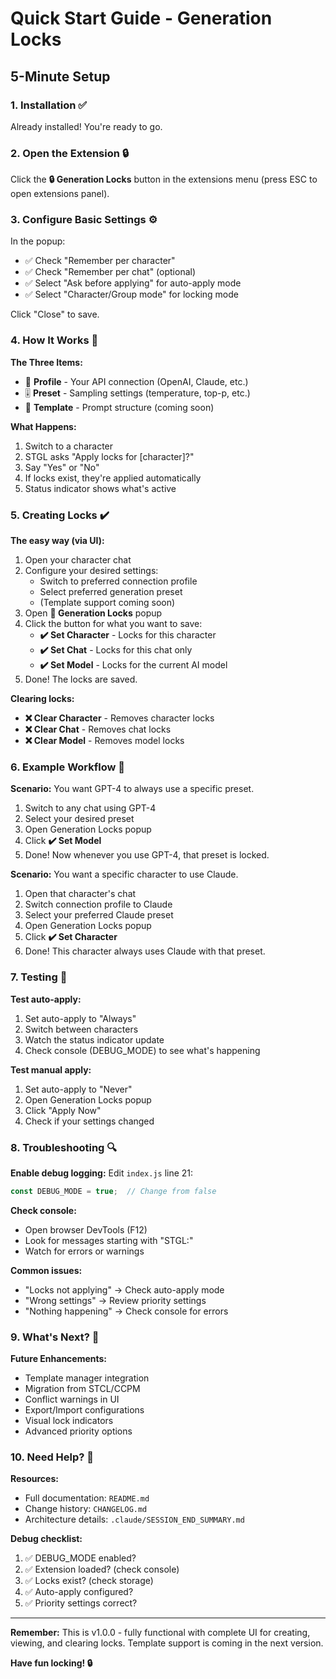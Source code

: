 # Quick Start Guide - Generation Locks

## 5-Minute Setup

### 1. Installation ✅

Already installed! You're ready to go.

### 2. Open the Extension 🔒

Click the **🔒 Generation Locks** button in the extensions menu (press ESC to open extensions panel).

### 3. Configure Basic Settings ⚙️

In the popup:
- ✅ Check "Remember per character"
- ✅ Check "Remember per chat" (optional)
- ✅ Select "Ask before applying" for auto-apply mode
- ✅ Select "Character/Group mode" for locking mode

Click "Close" to save.

### 4. How It Works 🎯

**The Three Items:**
- 🔌 **Profile** - Your API connection (OpenAI, Claude, etc.)
- 🎚️ **Preset** - Sampling settings (temperature, top-p, etc.)
- 📄 **Template** - Prompt structure (coming soon)

**What Happens:**
1. Switch to a character
2. STGL asks "Apply locks for [character]?"
3. Say "Yes" or "No"
4. If locks exist, they're applied automatically
5. Status indicator shows what's active

### 5. Creating Locks ✔️

**The easy way (via UI):**
1. Open your character chat
2. Configure your desired settings:
   - Switch to preferred connection profile
   - Select preferred generation preset
   - (Template support coming soon)
3. Open **🔐 Generation Locks** popup
4. Click the button for what you want to save:
   - **✔️ Set Character** - Locks for this character
   - **✔️ Set Chat** - Locks for this chat only
   - **✔️ Set Model** - Locks for the current AI model
5. Done! The locks are saved.

**Clearing locks:**
- **❌ Clear Character** - Removes character locks
- **❌ Clear Chat** - Removes chat locks
- **❌ Clear Model** - Removes model locks

### 6. Example Workflow 📝

**Scenario:** You want GPT-4 to always use a specific preset.

1. Switch to any chat using GPT-4
2. Select your desired preset
3. Open Generation Locks popup
4. Click **✔️ Set Model**
5. Done! Now whenever you use GPT-4, that preset is locked.

**Scenario:** You want a specific character to use Claude.

1. Open that character's chat
2. Switch connection profile to Claude
3. Select your preferred Claude preset
4. Open Generation Locks popup
5. Click **✔️ Set Character**
6. Done! This character always uses Claude with that preset.

### 7. Testing 🧪

**Test auto-apply:**
1. Set auto-apply to "Always"
2. Switch between characters
3. Watch the status indicator update
4. Check console (DEBUG_MODE) to see what's happening

**Test manual apply:**
1. Set auto-apply to "Never"
2. Open Generation Locks popup
3. Click "Apply Now"
4. Check if your settings changed

### 8. Troubleshooting 🔍

**Enable debug logging:**
Edit `index.js` line 21:
```javascript
const DEBUG_MODE = true;  // Change from false
```

**Check console:**
- Open browser DevTools (F12)
- Look for messages starting with "STGL:"
- Watch for errors or warnings

**Common issues:**
- "Locks not applying" → Check auto-apply mode
- "Wrong settings" → Review priority settings
- "Nothing happening" → Check console for errors

### 9. What's Next? 🚀

**Future Enhancements:**
- Template manager integration
- Migration from STCL/CCPM
- Conflict warnings in UI
- Export/Import configurations
- Visual lock indicators
- Advanced priority options

### 10. Need Help? 💬

**Resources:**
- Full documentation: `README.md`
- Change history: `CHANGELOG.md`
- Architecture details: `.claude/SESSION_END_SUMMARY.md`

**Debug checklist:**
1. ✅ DEBUG_MODE enabled?
2. ✅ Extension loaded? (check console)
3. ✅ Locks exist? (check storage)
4. ✅ Auto-apply configured?
5. ✅ Priority settings correct?

---

**Remember:** This is v1.0.0 - fully functional with complete UI for creating, viewing, and clearing locks. Template support is coming in the next version.

**Have fun locking! 🔒**
